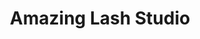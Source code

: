 ---
title: "Amazing Lash Studio"
url: /houston/amazing-lash-studio-westheimer-road/
shop: Kosmetik
---